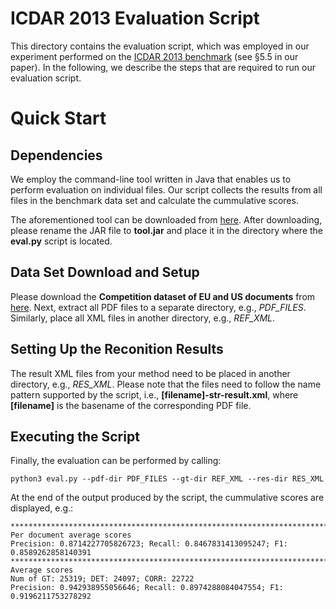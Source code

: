 # ICDAR 2013 Evaluation Script

This directory contains the evaluation script, which was employed in our experiment performed on the [ICDAR 2013 benchmark](https://roundtrippdf.com/en/data-extraction/icdar-2013-table-competition/) (see §5.5 in our paper).
In the following, we describe the steps that are required to run our evaluation script.

# Quick Start

## Dependencies
We employ the command-line tool written in Java that enables us to perform evaluation on individual files. 
Our script collects the results from all files in the benchmark data set and calculate the cummulative scores.

The aforementioned tool can be downloaded from [here](https://roundtrippdf.com/en/data-extraction/table-recognition-dataset-tools/). 
After downloading, please rename the JAR file to **tool.jar** and place it in the directory where the **eval.py** script is located.

## Data Set Download and Setup
Please download the **Competition dataset of EU and US documents** from [here](https://roundtrippdf.com/en/downloads/).
Next, extract all PDF files to a separate directory, e.g., *PDF_FILES*. Similarly, place all XML files in another directory, e.g., *REF_XML*.

## Setting Up the Reconition Results
The result XML files from your method need to be placed in another directory, e.g., *RES_XML*. Please note that the files need to follow the name pattern supported by the script, i.e., **[filename]-str-result.xml**, where **[filename]** is the basename of the corresponding PDF file.

## Executing the Script
Finally, the evaluation can be performed by calling:
```
python3 eval.py --pdf-dir PDF_FILES --gt-dir REF_XML --res-dir RES_XML
```
At the end of the output produced by the script, the cummulative scores are displayed, e.g.:
```
********************************************************************************
Per document average scores
Precision: 0.8714227705826723; Recall: 0.8467831413095247; F1: 0.8589262858140391
********************************************************************************
Average scores
Num of GT: 25319; DET: 24097; CORR: 22722
Precision: 0.942938955056646; Recall: 0.8974288084047554; F1: 0.9196211753278292
```

